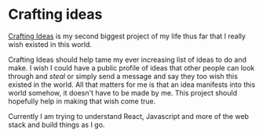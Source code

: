 # Crafting ideas
[Crafting Ideas](https://github.com/nikitavoloboev/crafting-ideas) is my second biggest project of my life thus far that I really wish existed in this world.

Crafting Ideas should help tame my ever increasing list of ideas to do and make. I wish I could have a public profile of ideas that other people can look through and _steal_ or simply send a message and say they too wish this existed in the world. All that matters for me is that an idea manifests into this world somehow, it doesn't have to be made by me. This project should hopefully help in making that wish come true.

Currently I am trying to understand React, Javascript and more of the web stack and build things as I go.

